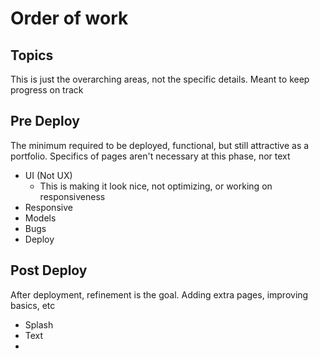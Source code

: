 # Order of work
## Topics
This is just the overarching areas, not the specific details. Meant to keep progress on track

## Pre Deploy
The minimum required to be deployed, functional, but still attractive as a portfolio. Specifics of pages aren't 
necessary at this phase, nor text

- UI (Not UX)
  - This is making it look nice, not optimizing, or working on responsiveness
- Responsive 
- Models
- Bugs
- Deploy

## Post Deploy
After deployment, refinement is the goal. Adding extra pages, improving basics, etc
- Splash
- Text
- 
